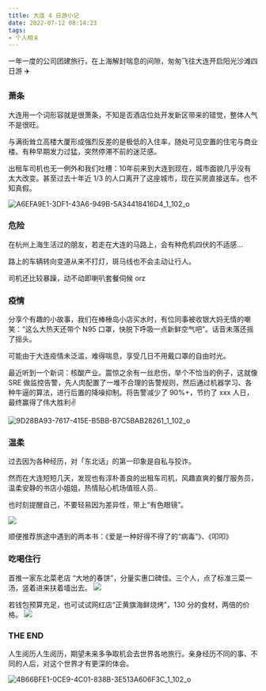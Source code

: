 ```yaml
---
title: 大连 4 日游小记
date: 2022-07-12 08:14:23
tags:
- 个人相关
---
```



一年一度的公司团建旅行，在上海解封喘息的间隙，匆匆飞往大连开启阳光沙滩四日游 ✈️

<!-- more -->

### 萧条  
大连用一个词形容就是很萧条，不知是否酒店位处开发新区带来的错觉，整体人气不是很旺。

与满街耸立高楼大厦形成强烈反差的是极低的入住率，随处可见空置的住宅与商业楼。有种早期发力过猛，突然停滞不前的迷茫感。

出租车司机也无一例外和我们吐槽：10年前来到大连到现在，城市面貌几乎没有太大改变。甚至过去十年近 1/3 的人口离开了这座城市，现在买房直接送车。也不知真假。

![A6EFA9E1-3DF1-43A6-949B-5A34418416D4_1_102_o](../images/blog/2021-09-04-jvm-note/A6EFA9E1-3DF1-43A6-949B-5A34418416D4_1_102_o.jpeg)

### 危险 

在杭州上海生活过的朋友，若走在大连的马路上，会有种危机四伏的不适感...

路上的车辆转向变道从来不打灯，斑马线也不会主动让行人。

司机还比较暴躁，动不动即喇叭套餐伺候 orz

### 疫情

分享个有趣的小故事，我们在棒棰岛小店买水时，有位同事被收银大妈无情的嘲笑：“这么大热天还带个 N95 口罩，快脱下呼吸一点新鲜空气吧”。话音未落还摇了摇头。

可能由于大连疫情未泛滥，难得喘息，享受几日不用戴口罩的自由时光。

最近听到一个新词：核酸产业。震惊之余有一丝悲伤，举个不恰当的例子，这就像 SRE 做监控告警，先人肉配置了一堆不合理的告警规则，然后通过机器学习、各种牛逼的算法，进行后置的降噪抑制。将告警减少了 90%+，节约了 xxx 人日，最终赢得了伟大胜利✌️

![9D28BA93-7617-415E-B5BB-B7C5BAB28261_1_102_o](../images/blog/2021-09-04-jvm-note/9D28BA93-7617-415E-B5BB-B7C5BAB28261_1_102_o.jpeg)


### 温柔

过去因为各种经历，对「东北话」的第一印象是自私与狡诈。

然而在大连短短几天，发现也有淳朴善良的出租车司机，风趣直爽的餐厅服务员，温柔安静的书店小姐姐，热情贴心机场值班人员.. 

也时刻提醒自己，不要轻易因为差异性，带上“有色眼镜”。

![](../images/blog/2021-09-04-jvm-note/16575835339030.jpg)

顺便推荐旅途中遇到的两本书：《爱是一种好得不得了的“病毒”》、《叩叩》


### 吃喝住行

首推一家东北菜老店 “大地的春饼”，分量实惠口碑佳。三个人，点了标准三菜一汤，竖着进来扶着墙出去。
![](../images/blog/2021-09-04-jvm-note/16575828231599.jpg)

若钱包预算充足，也可试试网红店“正黄旗海鲜烧烤”，130 分的食材，两倍的价格。
![](../images/blog/2021-09-04-jvm-note/16575844452496.jpg)



### THE END

人生阅历人生阅历，期望未来多争取机会去世界各地旅行。亲身经历不同的事、不同的人后，对这个世界才有更深的体会。

![4B66BFE1-0CE9-4C01-838B-3E513A606F3C_1_102_o](../images/blog/2021-09-04-jvm-note/4B66BFE1-0CE9-4C01-838B-3E513A606F3C_1_102_o.jpeg)
